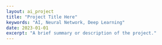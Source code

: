```yaml
---
layout: ai_project
title: "Project Title Here"
keywords: "AI, Neural Network, Deep Learning"
date: 2023-01-01
excerpt: "A brief summary or description of the project."
---
```

